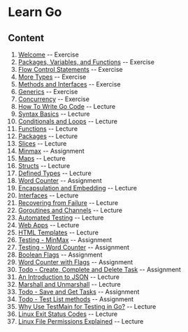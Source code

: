 # Learn Go

## Content

1. [Welcome](./go-ex1-tour-welcome.md) -- Exercise
2. [Packages, Variables, and Functions](./go-ex2-tour-packages-variables-functions.md) -- Exercise
3. [Flow Control Statements](./go-ex3-tour-flow-control-statements.md) -- Exercise
4. [More Types](./go-ex4-tour-more-types.md) -- Exercise
5. [Methods and Interfaces](./go-ex5-tour-methods-and-interfaces.md) -- Exercise
6. [Generics](./go-ex6-tour-generics.md) -- Exercise
7. [Concurrency](./go-ex7-tour-concurrency.md) -- Exercise
8. [How To Write Go Code](./go-lec1-how-to-write-go-code.md) -- Lecture
9. [Syntax Basics](./go-lec-head-first-go-syntax-basics.md) -- Lecture
10. [Conditionals and Loops](./go-lec-head-first-go-conditionals-and-loops.md) -- Lecture
11. [Functions](./go-lec-head-first-go-functions.md) -- Lecture
12. [Packages](./go-lec-head-first-go-packages.md) -- Lecture
13. [Slices](./go-lec-head-first-go-slices.md) -- Lecture
14. [Minmax](./go-as-minmax.md) -- Assignment
15. [Maps](./go-lec-head-first-go-maps.md) -- Lecture
16. [Structs](./go-lec-head-first-go-structs.md) -- Lecture
17. [Defined Types](./go-lec-head-first-go-defined-types.md) -- Lecture
18. [Word Counter](./go-as-word-counter.md) -- Assignment
19. [Encapsulation and Embedding](./go-lec-head-first-go-encapsulation.md) -- Lecture
20. [Interfaces](./go-lec-head-first-go-interfaces.md) -- Lecture
21. [Recovering from Failure](./go-lec-head-first-go-recovering-from-failure.md) -- Lecture
22. [Goroutines and Channels](./go-lec-head-first-go-goroutines-and-channels.md) -- Lecture
23. [Automated Testing](./go-lec-head-first-go-automated-testing.md) -- Lecture
24. [Web Apps](./go-lec-head-first-go-web-apps.md) -- Lecture
25. [HTML Templates](./go-lec-head-first-go-html-templates.md) -- Lecture
26. [Testing - MinMax](./go-as-test-minmax.md) -- Assignment
27. [Testing - Word Counter](./go-as-test-word-counter.md) -- Assignment
28. [Boolean Flags](./go-as-boolean-flags.md) -- Assignment
29. [Word Counter with Flags](./go-as-word-counter-with-flags.md) -- Assignment
30. [Todo - Create, Complete and Delete Task](./go-as-todo-create-complete-delete-task.md) -- Assignment
31. [An Introduction to JSON](./go-lec-an-intro-to-json.md) -- Lecture
32. [Marshall and Unmarshall](./go-lec-marshall-and-unmarshall.md) -- Lecture
33. [Todo - Save and Get Tasks](./go-as-todo-save-and-get-tasks.md) -- Assignment
34. [Todo - Test List methods](./go-as-todo-test-list-methods.md) -- Assignment
35. [Why Use TestMain for Testing in Go?](./go-lec-why-use-test-main-for-go-testing.md) -- Lecture
36. [Linux Exit Status Codes](./go-lec-linux-exit-status-codes.md) -- Lecture
37. [Linux File Permissions Explained](./go-lec-linux-file-permissions-explained.md) -- Lecture
